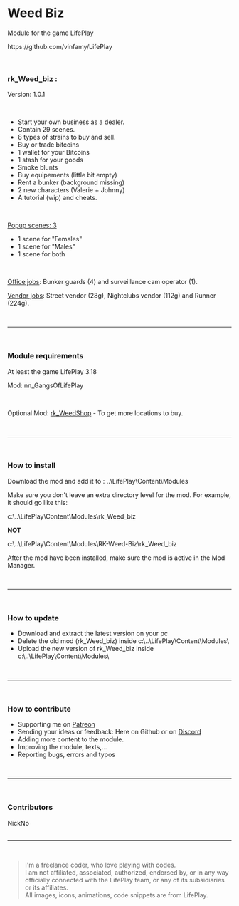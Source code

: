 <h1>Weed Biz</h1>
<p>Module for the game LifePlay</p>
<p>https://github.com/vinfamy/LifePlay</p>
<br>
<h3>rk_Weed_biz :</h3>
<p>Version: 1.0.1</p>
<br>
<ul style="dotted"><li>Start your own business as a dealer.</li>
<li>Contain 29 scenes. </li>
<li>8 types of strains to buy and sell.</li>
<li>Buy or trade bitcoins</li>
<li>1 wallet for your Bitcoins</li>
<li>1 stash for your goods</li>
<li>Smoke blunts</li>
<li>Buy equipements (little bit empty)</li>
<li>Rent a bunker (background missing)</li>
<li>2 new characters (Valerie + Johnny)</li>
<li>A tutorial (wip) and cheats.</li></ul>
<br>
<p><u>Popup scenes: 3</u></p>
<ul style="dotted"><li>1 scene for "Females"</li>
<li>1 scene for "Males"</li>
<li>1 scene for both</li></ul>
<br>
<p><u>Office jobs</u>: Bunker guards (4) and surveillance cam operator (1).</p>
<p><u>Vendor jobs</u>: Street vendor (28g), Nightclubs vendor (112g) and Runner (224g).</p>
<br>
<hr>
<br>
<h3>Module requirements</h3>
<p>At least the game LifePlay 3.18</p>
<p>Mod: nn_GangsOfLifePlay</p>
<br>
<p>Optional Mod: <a href="https://github.com/RaiderKnight/RK-Weed-Shop" title="Rk-Weed-Shop">rk_WeedShop</a> - To get more locations to buy.</p>
<br>
<hr>
<br>
<h3>How to install</h3>
<p>Download the mod and add it to : ..\LifePlay\Content\Modules</p>
<p>Make sure you don't leave an extra directory level for the mod. For example, it should go like this:</p>
<p>c:\..\LifePlay\Content\Modules\rk_Weed_biz </p>
<p><strong>NOT</strong></p>
<p>c:\..\LifePlay\Content\Modules\RK-Weed-Biz\rk_Weed_biz</p>
<p>After the mod have been installed, make sure the mod is active in the Mod Manager. </p>
<br>
<hr>
<br>
<h3>How to update</h3>
<ul>
<li>Download and extract the latest version on your pc</li>
<li>Delete the old mod (rk_Weed_biz) inside c:\..\LifePlay\Content\Modules\</li>
<li>Upload the new version of rk_Weed_biz inside c:\..\LifePlay\Content\Modules\</li>
</ul>
<br>
<hr>
<br>
<h3>How to contribute</h3>
<ul>
<li>Supporting me on <a href="https://www.patreon.com/raiderknight">Patreon</a></li>
<li>Sending your ideas or feedback: Here on Github or on <a href="https://discord.gg/d3U9E2wb4Y">Discord</a></li>
<li>Adding more content to the module.</li>
<li>Improving the module, texts,...</li>
<li>Reporting bugs, errors and typos</li>
</ul>
<br>
<hr>
<br>
<h3>Contributors</h3>
NickNo<br>
<br>
<hr>
<br>
<blockquote> I'm a freelance coder, who love playing with codes.<br>
I am not affiliated, associated, authorized, endorsed by, or in any way officially connected with the LifePlay team, or any of its subsidiaries or its affiliates.<br>
All images, icons, animations, code snippets are from LifePlay.</blockquote>